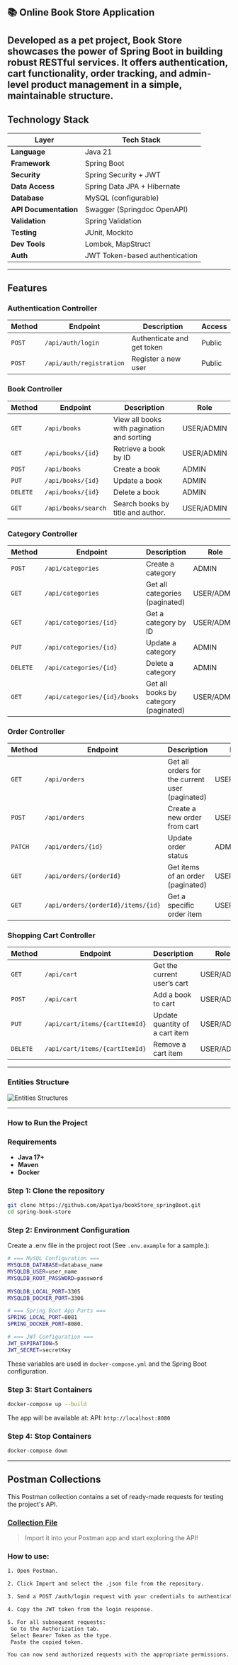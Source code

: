 ## 📚 Online Book Store Application

Developed as a pet project, **Book Store** showcases the power of Spring Boot in building robust RESTful services. 
It offers authentication, cart functionality, order tracking, and admin-level product management in a simple, 
maintainable structure.
---
## Technology Stack

| Layer                  | Tech Stack                     |
|------------------------|--------------------------------|
| **Language**           | Java 21                        |
| **Framework**          | Spring Boot                    |
| **Security**           | Spring Security + JWT          |
| **Data Access**        | Spring Data JPA + Hibernate    |
| **Database**           | MySQL (configurable)           |
| **API Documentation**  | Swagger (Springdoc OpenAPI)    |
| **Validation**         | Spring Validation              |
| **Testing**            | JUnit, Mockito                 |
| **Dev Tools**          | Lombok, MapStruct              |
| **Auth**               | JWT Token-based authentication |

---
## Features
### Authentication Controller
| Method | Endpoint                 | Description                | Access |
| ------ | ------------------------ |----------------------------| ------ |
| `POST` | `/api/auth/login`        | Authenticate and get token | Public |
| `POST` | `/api/auth/registration` | Register a new user        | Public |

### Book Controller
| Method   | Endpoint            | Description                                | Role    |
| -------- | ------------------- |--------------------------------------------|---------|
| `GET`    | `/api/books`        | View all books with pagination and sorting | USER/ADMIN    |
| `GET`    | `/api/books/{id}`   | Retrieve a book by ID                      | USER/ADMIN    |
| `POST`   | `/api/books`        | Create a book                              | ADMIN   |
| `PUT`    | `/api/books/{id}`   | Update a book                              | ADMIN   |
| `DELETE` | `/api/books/{id}`   | Delete a book                              | ADMIN   |
| `GET`    | `/api/books/search` | Search books by title and author.          | USER/ADMIN    |

### Category Controller
| Method   | Endpoint                     | Description                           | Role          |
| -------- | ---------------------------- |---------------------------------------|---------------|
| `POST`   | `/api/categories`            | Create a category                     | ADMIN         |
| `GET`    | `/api/categories`            | Get all categories (paginated)        | USER/ADMIN    |
| `GET`    | `/api/categories/{id}`       | Get a category by ID                  | USER/ADMIN    |
| `PUT`    | `/api/categories/{id}`       | Update a category                     | ADMIN         |
| `DELETE` | `/api/categories/{id}`       | Delete a category                     | ADMIN         |
| `GET`    | `/api/categories/{id}/books` | Get all books by category (paginated) | USER/ADMIN    |

### Order Controller
| Method  | Endpoint                           | Description                                     | Role           |
| ------- |------------------------------------|-------------------------------------------------|----------------|
| `GET`   | `/api/orders`                      | Get all orders for the current user (paginated) | USER/ADMIN     |
| `POST`  | `/api/orders`                      | Create a new order from cart                    | USER/ADMIN     |
| `PATCH` | `/api/orders/{id}`                 | Update order status                             | ADMIN          |
| `GET`   | `/api/orders/{orderId}`            | Get items of an order (paginated)               | USER/ADMIN     |
| `GET`   | `/api/orders/{orderId}/items/{id}` | Get a specific order item                       | USER/ADMIN     |

### Shopping Cart Controller
| Method   | Endpoint                       | Description                    | Role          |
| -------- | ------------------------------ |--------------------------------|---------------|
| `GET`    | `/api/cart`                    | Get the current user’s cart    | USER/ADMIN    |
| `POST`   | `/api/cart`                    | Add a book to cart             | USER/ADMIN    |
| `PUT`    | `/api/cart/items/{cartItemId}` | Update quantity of a cart item | USER/ADMIN    |
| `DELETE` | `/api/cart/items/{cartItemId}` | Remove a cart item             | USER/ADMIN    |

---
### Entities Structure
![Entities Structures](https://i.ibb.co/DgDQLkYK/2025-08-09-181328781.png)

---
### How to Run the Project
### Requirements
- **Java 17+**
- **Maven**
- **Docker**
### Step 1: Clone the repository

```bash
git clone https://github.com/Apat1ya/bookStore_springBoot.git
cd spring-book-store
```
### Step 2: Environment Configuration
Create a .env file in the project root (See `.env.example` for a sample.):
```bash
# === MySQL Configuration ===
MYSQLDB_DATABASE=database_name
MYSQLDB_USER=user_name
MYSQLDB_ROOT_PASSWORD=password
        
MYSQLDB_LOCAL_PORT=3305
MYSQLDB_DOCKER_PORT=3306

# === Spring Boot App Ports ===
SPRING_LOCAL_PORT=8081
SPRING_DOCKER_PORT=8080.

# === JWT Configuration ===
JWT_EXPIRATION=5
JWT_SECRET=secretKey
```
These variables are used in `docker-compose.yml` and the Spring Boot configuration.

### Step 3: Start Containers
```bash
docker-compose up --build
```
The app will be available at:
API: `http://localhost:8080`

### Step 4: Stop Containers
```bash
docker-compose down
```
---
## Postman Collections
This Postman collection contains a set of ready-made requests for testing the project's API.
 ### [Collection File](postman/Books_store.postman_collection.json)
> Import it into your Postman app and start exploring the API!
### How to use:
```bash
1. Open Postman.

2. Click Import and select the .json file from the repository.

3. Send a POST /auth/login request with your credentials to authenticate.

4. Copy the JWT token from the login response.

5. For all subsequent requests:
 Go to the Authorization tab.
 Select Bearer Token as the type.
 Paste the copied token.

You can now send authorized requests with the appropriate permissions.
```